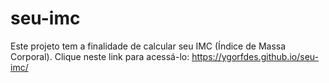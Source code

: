 # seu-imc
Este projeto tem a finalidade de calcular seu IMC (Índice de Massa Corporal).
Clique neste link para acessá-lo: <https://ygorfdes.github.io/seu-imc/>